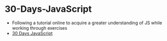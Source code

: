 # 30-Days-JavaScript

- Following a tutorial online to acquire a greater understanding of JS while working through exercises
- [30 Days JavaScript](https://30dayjavascript.js.org)
